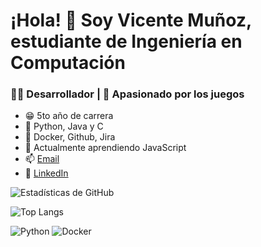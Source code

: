 # ¡Hola! 👋 Soy Vicente Muñoz, estudiante de Ingeniería en Computación 

### 👨‍💻 Desarrollador | 🌱 Apasionado por los juegos
- 😁 5to año de carrera
- 👾 Python, Java y C
- 🔧 Docker, Github, Jira
- 🌱 Actualmente aprendiendo JavaScript
- 📫 [Email](mailto:vema1706@gmail.com)
- 💼 [LinkedIn](https://www.linkedin.com/in/vicente-munoz-altamirano)
  
![Estadísticas de GitHub](https://github-readme-stats.vercel.app/api?username=vema17&show_icons=true&theme=radical)

![Top Langs](https://github-readme-stats.vercel.app/api/top-langs/?username=vema17&layout=compact&theme=radical)

![Python](https://img.shields.io/badge/Python-3776AB?style=for-the-badge&logo=python&logoColor=white)
![Docker](https://img.shields.io/badge/Docker-2496ED?style=for-the-badge&logo=docker&logoColor=white)

